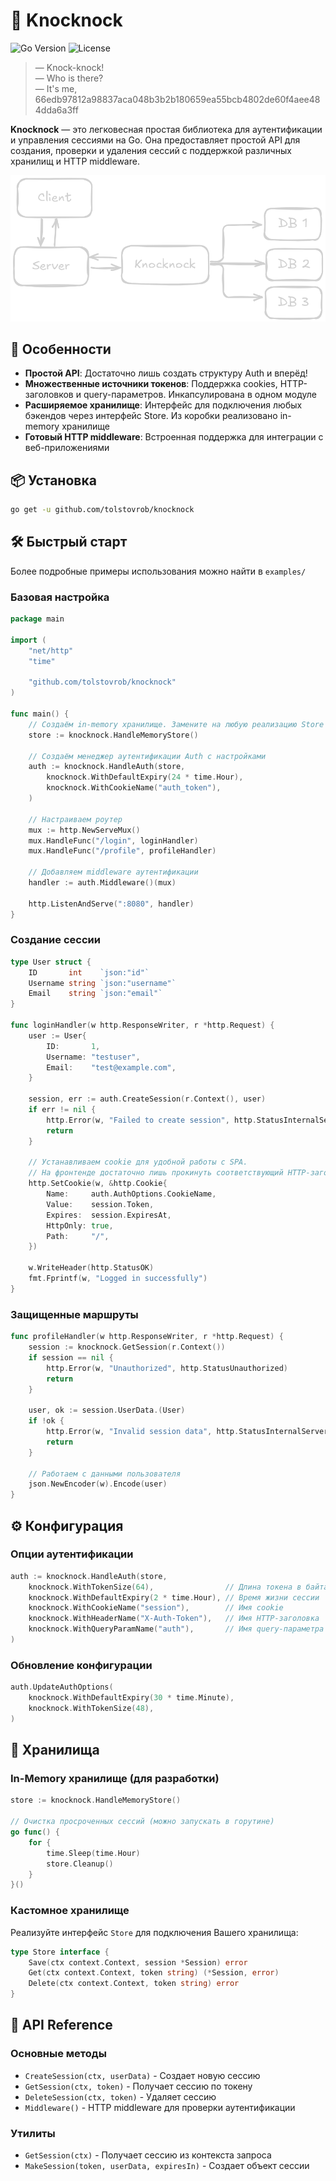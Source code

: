 # 🔐 Knocknock

![Go Version](https://img.shields.io/badge/Go-1.25.2+-blue.svg)
![License](https://img.shields.io/badge/license-GLWT-green.svg)

> &mdash; Knock-knock! <br />
> &mdash; Who is there? <br />
> &mdash; It's me, 66edb97812a98837aca048b3b2b180659ea55bcb4802de60f4aee484dda6a3ff

**Knocknock** &mdash; это легковесная простая библиотека для аутентификации и управления сессиями на Go. Она предоставляет простой API для создания, проверки и удаления сессий с поддержкой различных хранилищ и HTTP middleware.

![Архитектура Knocknock](docs/architecture.png)

## 🚀 Особенности

- **Простой API**: Достаточно лишь создать структуру Auth и вперёд!
- **Множественные источники токенов**: Поддержка cookies, HTTP-заголовков и query-параметров. Инкапсулирована в одном модуле
- **Расширяемое хранилище**: Интерфейс для подключения любых бэкендов через интерфейс Store. Из коробки реализовано in-memory хранилище
- **Готовый HTTP middleware**: Встроенная поддержка для интеграции с веб-приложениями

## 📦 Установка

```sh
go get -u github.com/tolstovrob/knocknock
```

## 🛠️ Быстрый старт

Более подробные примеры использования можно найти в `examples/`

### Базовая настройка

```go
package main

import (
    "net/http"
    "time"
    
    "github.com/tolstovrob/knocknock"
)

func main() {
    // Создаём in-memory хранилище. Замените на любую реализацию Store
    store := knocknock.HandleMemoryStore()
    
    // Создаём менеджер аутентификации Auth с настройками
    auth := knocknock.HandleAuth(store,
        knocknock.WithDefaultExpiry(24 * time.Hour),
        knocknock.WithCookieName("auth_token"),
    )
    
    // Настраиваем роутер
    mux := http.NewServeMux()
    mux.HandleFunc("/login", loginHandler)
    mux.HandleFunc("/profile", profileHandler)
    
    // Добавляем middleware аутентификации
    handler := auth.Middleware()(mux)
    
    http.ListenAndServe(":8080", handler)
}
```

### Создание сессии

```go
type User struct {
    ID       int    `json:"id"`
    Username string `json:"username"`
    Email    string `json:"email"`
}

func loginHandler(w http.ResponseWriter, r *http.Request) {
    user := User{
        ID:       1,
        Username: "testuser",
        Email:    "test@example.com",
    }
    
    session, err := auth.CreateSession(r.Context(), user)
    if err != nil {
        http.Error(w, "Failed to create session", http.StatusInternalServerError)
        return
    }
    
    // Устанавливаем cookie для удобной работы с SPA.
    // На фронтенде достаточно лишь прокинуть соответствующий HTTP-заголовок
    http.SetCookie(w, &http.Cookie{
        Name:     auth.AuthOptions.CookieName,
        Value:    session.Token,
        Expires:  session.ExpiresAt,
        HttpOnly: true,
        Path:     "/",
    })
    
    w.WriteHeader(http.StatusOK)
    fmt.Fprintf(w, "Logged in successfully")
}
```

### Защищенные маршруты

```go
func profileHandler(w http.ResponseWriter, r *http.Request) {
    session := knocknock.GetSession(r.Context())
    if session == nil {
        http.Error(w, "Unauthorized", http.StatusUnauthorized)
        return
    }
    
    user, ok := session.UserData.(User)
    if !ok {
        http.Error(w, "Invalid session data", http.StatusInternalServerError)
        return
    }
    
    // Работаем с данными пользователя
    json.NewEncoder(w).Encode(user)
}
```

## ⚙️ Конфигурация

### Опции аутентификации

```go
auth := knocknock.HandleAuth(store,
    knocknock.WithTokenSize(64),                // Длина токена в байтах
    knocknock.WithDefaultExpiry(2 * time.Hour), // Время жизни сессии
    knocknock.WithCookieName("session"),        // Имя cookie
    knocknock.WithHeaderName("X-Auth-Token"),   // Имя HTTP-заголовка
    knocknock.WithQueryParamName("auth"),       // Имя query-параметра
)
```

### Обновление конфигурации

```go
auth.UpdateAuthOptions(
    knocknock.WithDefaultExpiry(30 * time.Minute),
    knocknock.WithTokenSize(48),
)
```

## 💾 Хранилища

### In-Memory хранилище (для разработки)

```go
store := knocknock.HandleMemoryStore()

// Очистка просроченных сессий (можно запускать в горутине)
go func() {
    for {
        time.Sleep(time.Hour)
        store.Cleanup()
    }
}()
```

### Кастомное хранилище

Реализуйте интерфейс `Store` для подключения Вашего хранилища:

```go
type Store interface {
    Save(ctx context.Context, session *Session) error
    Get(ctx context.Context, token string) (*Session, error)
    Delete(ctx context.Context, token string) error
}
```

## 🔧 API Reference

### Основные методы

- `CreateSession(ctx, userData)` - Создает новую сессию
- `GetSession(ctx, token)` - Получает сессию по токену
- `DeleteSession(ctx, token)` - Удаляет сессию
- `Middleware()` - HTTP middleware для проверки аутентификации

### Утилиты

- `GetSession(ctx)` - Получает сессию из контекста запроса
- `MakeSession(token, userData, expiresIn)` - Создает объект сессии
